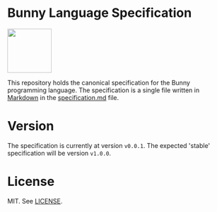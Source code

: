 # Bunny Language Specification

<img src="https://camo.githubusercontent.com/f37c0d5d51478a1c4e9985f5773902a9fe2c18de/68747470733a2f2f692e70696e696d672e636f6d2f343734782f66302f31372f37362f66303137373666333334376164646535363465303266373136636234376262392d2d6d7974686963616c2d6372656174757265732d706978656c2d6172742e6a7067" width="100">

This repository holds the canonical specification for the Bunny programming language. The specification is a single file written in [Markdown](https://en.wikipedia.org/wiki/Markdown) in the [specification.md](specification.md) file.

# Version

The specification is currently at version `v0.0.1`. The expected 'stable' specification will be version `v1.0.0`.

# License

MIT. See [LICENSE](LICENSE).
